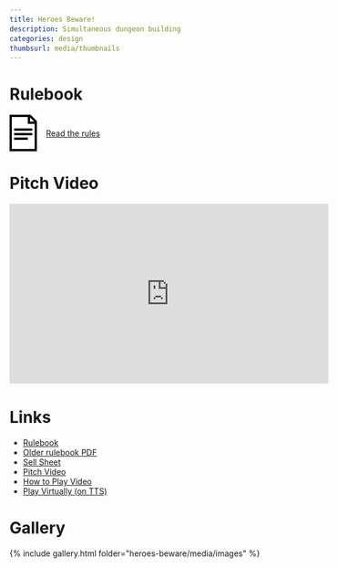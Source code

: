 ```yaml
---
title: Heroes Beware!
description: Simultaneous dungeon building
categories: design
thumbsurl: media/thumbnails
---
```

<style type="text/css" rel="stylesheet">
a.rulebookLink {
    display: flex;
    align-items: center;
    margin-bottom: 2em;
}

a.rulebookLink img {
    max-height: 64px;
}

@media (prefers-color-scheme: dark) {
    a.rulebookLink img {
        filter: invert(1);
    }
}

iframe.embeddedVideo {
    width: 560px;
    height: 315px;
}

@media (max-width: 480px) {
    iframe.embeddedVideo {
        width: 100%;
        height: 270px;
    }
}
</style>
# Rulebook
<a class="rulebookLink" href="rules.html">
<img src="..\media\rulebook_icon.png">
Read the rules
</a>

# Pitch Video
<iframe class="embeddedVideo" src="https://www.youtube.com/watch?v=WeJYpfP28zE" title="YouTube video player" frameborder="0" allow="accelerometer; autoplay; clipboard-write; encrypted-media; gyroscope; picture-in-picture" allowfullscreen></iframe>

# Links
- [Rulebook](rules.html)
- [Older rulebook PDF](https://1drv.ms/b/s!AidSzKQj8MkEjqww6X3YTI_wq24o4g?e=AcR3Vy)
- [Sell Sheet](https://1drv.ms/b/s!AidSzKQj8MkEjtUQdIRkFkxHiwfMNw?e=2BCiKK)
- [Pitch Video](https://www.youtube.com/watch?v=UWI6GtVW13w)
- [How to Play Video](https://www.youtube.com/watch?v=WeJYpfP28zE)
- [Play Virtually (on TTS)](play-virtually.html)

# Gallery
{% include gallery.html folder="heroes-beware/media/images" %}